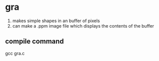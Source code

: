 # gra
1. makes simple shapes in an buffer of pixels
2. can make a .ppm image file which displays the contents of the buffer
## compile command
gcc gra.c
